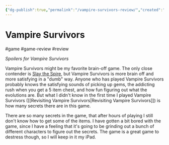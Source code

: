 ```yaml
---
{"dg-publish":true,"permalink":"/vampire-survivors-review/","created":"2024-01-02T13:13:55.161+09:00","updated":"2024-01-03T11:24:15.669+09:00"}
---
```


# Vampire Survivors 

#game #game-review #review

*Spoilers for Vampire Survivors*

Vampire Survivors might be my favorite brain-off game. The only close contender is [Slay the Spire](https://en.wikipedia.org/wiki/Slay_the_Spire), but Vampire Survivors is more brain off and more satisfying in a "dumb" way. Anyone who has played Vampire Survivors probably knows the satisfying sounds of picking up gems, the addicting rush when you get a 5 item chest, and how fun figuring out what the evolutions are. But what I didn't know in the first time I played Vampire Survivors ([[Revisiting Vampire Survivors\|Revisiting Vampire Survivors]]) is how many secrets there are in this game.

There are so many secrets in the game, that after hours of playing I still don't know how to get some of the items. I have gotten a bit bored with the game, since I have a feeling that it's going to be grinding out a bunch of different characters to figure out the secrets. The game is a great game to destress though, so I will keep in it my iPad.
